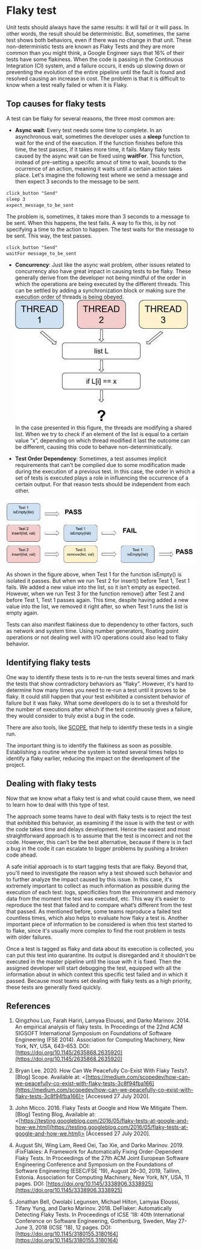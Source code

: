 Flaky test
================


Unit tests should always have the same results: it will fail or it will pass. In other words, the result should be deterministic. But, sometimes, the same test shows both behaviors, even if there was no change in that unit. These non-deterministic tests are known as Flaky Tests and they are more common than you might think, a Google Engineer says that 16% of their tests have some flakiness.
When the code is passing in the Continuous Integration (CI) system, and a failure occurs, it ends up slowing down or preventing the evolution of the entire pipeline until the fault is found and resolved causing an increase in cost. The problem is that it is difficult to know when a test really failed or when it is Flaky.

## Top causes for flaky tests

A test can be flaky for several reasons, the three most common are:

*   **Async wait**: Every test needs some time to complete. In an asynchronous wait, sometimes the developer uses a **sleep** function to wait for the end of the execution. If the function finishes before this time, the test passes, if it takes more time, it fails. Many flaky tests caused by the async wait can be fixed using **waitFor**. This function, instead of pre-setting a specific amout of time to wait, bounds to the ocurrence of an action, meaning it waits until a certain action takes place. Let's imagine the following test where we send a message and then expect 3 seconds to the message to be sent.
```
click_button "Send"
sleep 3
expect_message_to_be_sent
```
The problem is, sometimes, it takes more than 3 seconds to a message to be sent. When this happens, the test fails.
A way to fix this, is by not specifying a time to the action to happen. The test waits for the message to be sent. This way, the test passes.

```
click_button "Send"
waitFor message_to_be_sent
```

*   **Concurrency**: Just like the async wait problem, other issues related to concurrency also have great impact in causing tests to be flaky. These generally derive from the developer not being mindful of the order in which the operations are being executed by the different threads. This can be settled by adding a synchronization block or making sure the execution order of  threads is being obeyed.
![](../assets/concurrency.jpg)  
In the case presented in this figure, the threads are modifying a shared list. When we try to check if an element of the list is equal to a certain value “x”, depending on which thread modified it last the outcome can be different, causing this code to behave non-deterministically.  

*   **Test Order Dependency**: Sometimes, a test assumes implicit requirements that can't be complied due to some modification made during the execution of a previous test. In this case, the order in which a set of tests is executed plays a role in influencing the occurrence of a certain output. For that reason tests should be independent from each other.

![](../assets/orderDependency.jpg)

As shown in the figure above, when Test 1 for the function isEmpty() is isolated it passes. But when we run Test 2 for insert() before Test 1, Test 1 fails. We added a new value into the list, so it isn’t empty as expected. However, when we run Test 3 for the function remove() after Test 2 and before Test 1, Test 1 passes again. This time, despite having added a new value into the list, we removed it right after, so when Test 1 runs the list is empty again.

Tests can also manifest flakiness due to dependency to other factors, such as network and system time. Using number generators, floating point operations or not dealing well with I/O operations could also lead to flaky behavior.

## Identifying flaky tests

One way to identify these tests is to re-run the tests several times and mark the tests that show contradictory behaviors as “flaky”. However, it's hard to determine how many times you need to re-run a test until it proves to be flaky. It could still happen that your test exhibited a consistent behavior of failure but it was flaky. What some developers do is to set a threshold for the number of executions after which if the test continuosly gives a failure, they would consider to truly exist a bug in the code. 

There are also tools, like [SCOPE](https://scope.dev/), that help to identify these tests in a single run.  

The important thing is to identify the flakiness as soon as possible. Establishing a routine where the system is tested several times helps to identify a flaky earlier, reducing the impact on the development of the project.

## Dealing with flaky tests

Now that we know what a flaky test is and what could cause them, we need to learn how to deal with this type of test.

The approach some teams have to deal with flaky tests is to reject the test that exhibited this behavior, as examining if the issue is with the test or with the code takes time and delays development. Hence the easiest and most straightforward approach is to assume that the test is incorrect and not the code. However, this can’t be the best alternative, because if there is in fact a bug in the code it can escalate to bigger problems by pushing a broken code ahead.

A safe initial approach is to start tagging tests that are flaky. Beyond that, you'll need to investigate the reason why a test showed such behavior and to further analyze the impact caused by this issue. In this case, it's extremely important to collect as much information as possible during the execution of each test: logs, specificities from the environment and memory data from the moment the test was executed, etc. This way it’s easier to reproduce the test that failed and to compare what’s different from the test that passed. As mentioned before, some teams reproduce a failed test countless times, which also helps to evaluate how flaky a test is. Another important piece of information to be considered is when this test started to to flake, since it's usually more complex to find the root problem in tests with older failures.

Once a test is tagged as flaky and data about its execution is collected, you can put this test into quarantine. Its output is disregarded and it shouldn’t be executed in the master pipeline until the issue with it is fixed. Then the assigned developer will start debugging the test, equipped with all the information about in which context this specific test failed and in which it passed. Because most teams set dealing with flaky tests as a high priority, these tests are generally fixed quickly.

## References

1. Qingzhou Luo, Farah Hariri, Lamyaa Eloussi, and Darko Marinov. 2014. An empirical analysis of flaky tests. In Procedings of the 22nd ACM SIGSOFT International Symposium on Foundations of Software Engineering (FSE 2014). Association for Computing Machinery, New York, NY, USA, 643–653. DOI:[https://doi.org/10.1145/2635868.2635920](https://doi.org/10.1145/2635868.2635920)

2. Bryan Lee. 2020. How Can We Peacefully Co-Exist With Flaky Tests?. [Blog] Scope. Available at: <[https://medium.com/scopedev/how-can-we-peacefully-co-exist-with-flaky-tests-3c8f94fba166](https://medium.com/scopedev/how-can-we-peacefully-co-exist-with-flaky-tests-3c8f94fba166)> [Accessed 27 July 2020].

3. John Micco. 2016. Flaky Tests at Google and How We Mitigate Them. [Blog] Testing Blog, Available at: <[https://testing.googleblog.com/2016/05/flaky-tests-at-google-and-how-we.html](https://testing.googleblog.com/2016/05/flaky-tests-at-google-and-how-we.html)> [Accessed 27 July 2020].

4. August Shi, Wing Lam, Reed Oei, Tao Xie, and Darko Marinov. 2019. iFixFlakies: A Framework for Automatically Fixing Order-Dependent Flaky Tests. In Proceedings of the 27th ACM Joint European Software Engineering Conference and Symposium on the Foundations of Software Engineering (ESEC/FSE ’19), August 26–30, 2019, Tallinn, Estonia. Association for Computing Machinery, New York, NY, USA, 11 pages. DOI: [https://doi.org/10.1145/3338906.3338925](https://doi.org/10.1145/3338906.3338925)

5. Jonathan Bell, Owolabi Legunsen, Michael Hilton, Lamyaa Eloussi, Tifany Yung, and Darko Marinov. 2018. DeFlaker: Automatically Detecting Flaky
Tests. In Proceedings of ICSE ’18: 40th International Conference on Software Engineering, Gothenburg, Sweden, May 27-June 3, 2018 (ICSE ’18), 12 pages. DOI: [https://doi.org/10.1145/3180155.3180164](https://doi.org/10.1145/3180155.3180164)